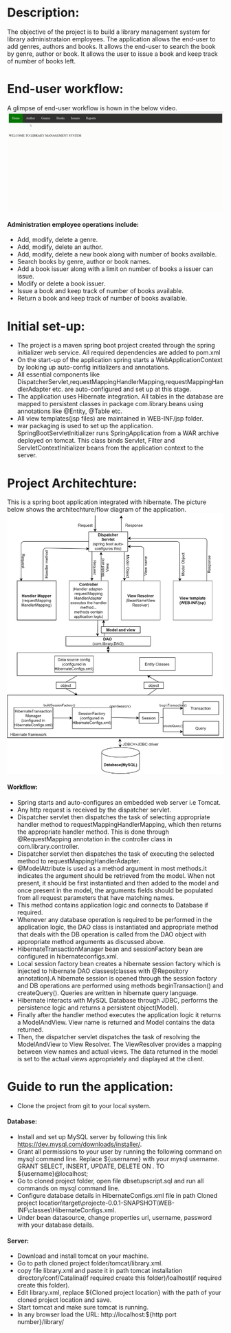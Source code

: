 # Description: #
The objective of the project is to build a library management system for library administrataion employees.
The application allows the end-user to add genres, authors and books. It allows the end-user to search the book by genre, author or book. It allows the user to issue a book and keep track of number of books left.
# End-user workflow: #
A glimpse of end-user workflow is hown in the below video. 
![](images/workflow.gif)

#### Administration employee operations include: ####
* Add, modify, delete a genre.
* Add, modify, delete an author.
* Add, modify, delete a new book along with number of books available.
* Search books by genre, author or book names.
* Add a book issuer along with a limit on number of books a issuer can issue.
* Modify or delete a book issuer.
* Issue a book and keep track of number of books available.
* Return a book and keep track of number of books available.

# Initial set-up: #
* The project is a maven spring boot project created through the spring initializer web service. All required dependencies are added to pom.xml
* On the start-up of the application spring starts a WebApplicationContext by looking up auto-config initializers and annotations. 
* All essential components like DispatcherServlet,requestMappingHandlerMapping,requestMappingHandlerAdapter etc. are auto-configured and set up at this stage.
* The application uses Hibernate integration. All tables in the database are mapped to persistent classes in package com.library.beans using annotations like @Entity, @Table etc.
* All view templates(jsp files) are maintained in WEB-INF/jsp folder.
* war packaging is used to set up the application. SpringBootServletInitializer runs SpringApplication from a WAR archive deployed on tomcat. This class binds Servlet, Filter and ServletContextInitializer beans from the application context to the server.

# Project Architechture: #
This is a spring boot application integrated with hibernate. The picture below shows the architechture/flow diagram of the application.
![](images/Architechture.png)

#### Workflow: ####
* Spring starts and auto-configures an embedded web server i.e Tomcat. 
* Any http request is received by the dispatcher servlet.
* Dispatcher servlet then dispatches the task of selecting appropriate handler method to requestMappingHandlerMapping, which then returns the appropriate handler method. This is done through @RequestMapping annotation in the controller class in com.library.controller.
* Dispatcher servlet then dispatches the task of executing the selected method to requestMappingHandlerAdapter.
* @ModelAttribute is used as a method argument in most methods.it indicates the argument should be retrieved from the model. When not present, it should be first instantiated and then added to the model and once present in the model, the arguments fields should be populated from all request parameters that have matching names.
* This method contains application logic and connects to Database if required.
* Whenever any database operation is required to be performed in the application logic, the DAO class is instantiated and appropriate method that deals with the DB operation  is called from the DAO object with appropriate method arguments as discussed above. 
* HibernateTransactionManager bean and sessionFactory bean are configured in hibernateconfigs.xml. 
* Local session factory bean creates a hibernate session factory which is injected to hibernate DAO classes(classes with @Repository annotation).A hibernate session is opened through the session factory and DB operations are performed using methods beginTransaction() and createQuery(). Queries are written in hibernate query language. 
* Hibernate interacts with MySQL Database through JDBC, performs the persistence logic and returns a persistent object(Model).
* Finally after the handler method executes the application logic it returns a ModelAndView. View name is returned and Model contains the data returned.
* Then, the dispatcher servlet dispatches the task of resolving the ModelAndView to View Resolver. The ViewResolver provides a mapping between view names and actual views. The data returned in the model is set to the actual views appropriately and displayed at the client.
 
# Guide to run the application: #
* Clone the project from git to your local system.

#### Database: ####
* Install and set up MySQL server by following this link https://dev.mysql.com/downloads/installer/. 
* Grant all permissions to your user by running the following command on mysql command line. Replace ${username} with your 		mysql username. 
GRANT SELECT, INSERT, UPDATE, DELETE ON *.* TO ${username}@localhost; 
* Go to cloned project folder, open file dbsetupscript.sql and run all commands on mysql command line.
* Configure database details in HibernateConfigs.xml file in path Cloned project location\target\projecte-0.0.1-SNAPSHOT\WEB-INF\classes\HibernateConfigs.xml.
* Under bean datasource, change properties url, username, password with your database details.

#### Server: ####
* Download and install tomcat on your machine. 
* Go to path cloned project folder/tomcat/library.xml.
* copy file library.xml and paste it in path tomcat installation directory/conf/Catalina(if required create this folder)/loalhost(if required create this folder).
* Edit library.xml, replace ${Cloned project location} with the path of your cloned project location and save.
* Start tomcat and make sure tomcat is running.
* In any browser load the URL: http://localhost:${http port number}/library/
